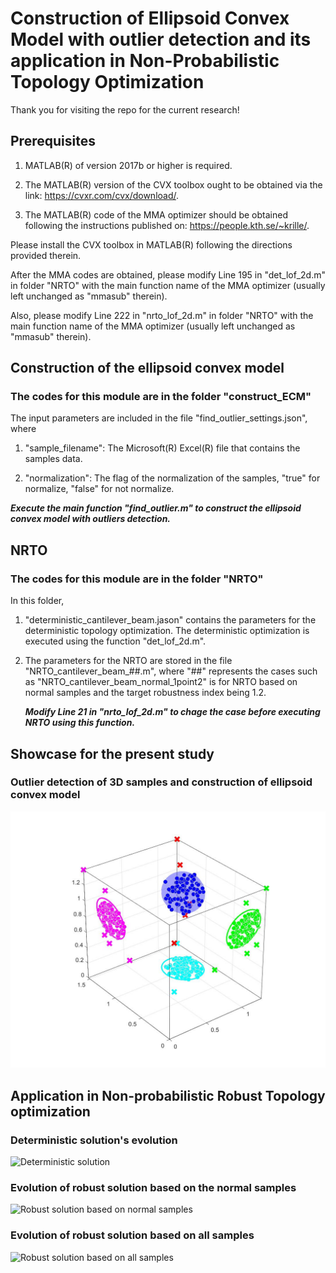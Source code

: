 # Construction of Ellipsoid Convex Model with outlier detection and its application in Non-Probabilistic Topology Optimization

Thank you for visiting the repo for the current research!

## Prerequisites

1. MATLAB(R) of version 2017b or higher is required.

2. The MATLAB(R) version of the CVX toolbox ought to be obtained via the link:
<https://cvxr.com/cvx/download/>.

3. The MATLAB(R) code of the MMA optimizer should be obtained following the instructions published on:
<https://people.kth.se/~krille/>.

Please install the CVX toolbox in MATLAB(R) following the directions provided therein.

After the MMA codes are obtained, please modify Line 195 in "det_lof_2d.m" in folder "NRTO" with the main function name of the MMA optimizer (usually left unchanged as "mmasub" therein).

Also, please modify Line 222 in "nrto_lof_2d.m" in folder "NRTO" with the main function name of the MMA optimizer (usually left unchanged as "mmasub" therein).

## Construction of the ellipsoid convex model

### The codes for this module are in the folder "construct_ECM"

The input parameters are included in the file "find_outlier_settings.json", where

1. "sample_filename": The Microsoft(R) Excel(R) file that contains the samples data.

2. "normalization": The flag of the normalization of the samples, "true" for normalize, "false" for not normalize.

***Execute the main function "find_outlier.m" to construct the ellipsoid convex model with outliers detection.***

## NRTO

### The codes for this module are in the folder "NRTO"

In this folder,

1. "deterministic_cantilever_beam.jason" contains the parameters for the deterministic topology optimization. The deterministic optimization is executed using the function "det_lof_2d.m".

2. The parameters for the NRTO are stored in the file "NRTO_cantilever_beam_##.m", where "##" represents the cases such as "NRTO_cantilever_beam_normal_1point2" is for NRTO based on
   normal samples and the target robustness index being 1.2.

   ***Modify Line 21 in "nrto_lof_2d.m" to chage the case before executing NRTO using this function.***

## Showcase for the present study

### Outlier detection of 3D samples and construction of ellipsoid convex model

![Three dimentional example](./image/outlier_ECM_3D.jpg)

## Application in Non-probabilistic Robust Topology optimization

### Deterministic solution's evolution

![Deterministic solution](./image/deterministic.gif)

### Evolution of robust solution based on the normal samples

![Robust solution based on normal samples](./image/NRTO_normal.gif)

### Evolution of robust solution based on all samples

![Robust solution based on all samples](./image/NRTO_all.gif)
